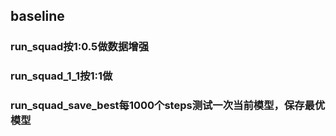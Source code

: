 ## baseline
### run_squad按1:0.5做数据增强
### run_squad_1_1按1:1做
### run_squad_save_best每1000个steps测试一次当前模型，保存最优模型